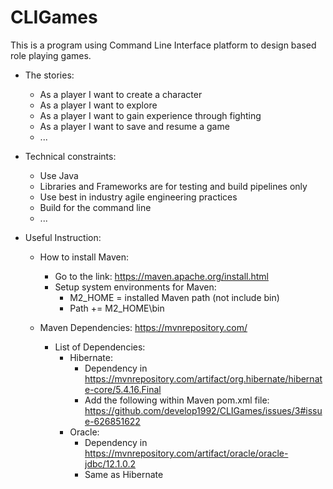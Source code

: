 # CLIGames
This is a program using Command Line Interface platform to design based role playing games.




* The stories:

  * As a player I want to create a character
  * As a player I want to explore
  * As a player I want to gain experience through fighting
  * As a player I want to save and resume a game
  * ...
  
* Technical constraints:

  * Use Java
  * Libraries and Frameworks are for testing and build pipelines only
  * Use best in industry agile engineering practices
  * Build for the command line
  * ...

* Useful Instruction:

  * How to install Maven: 
      * Go to the link: https://maven.apache.org/install.html
      * Setup system environments for Maven:
        * M2_HOME = installed Maven path (not include bin)
        * Path += M2_HOME\bin
      
  * Maven Dependencies: https://mvnrepository.com/
    * List of Dependencies:
      * Hibernate: 
        * Dependency in https://mvnrepository.com/artifact/org.hibernate/hibernate-core/5.4.16.Final
        * Add the following within Maven pom.xml file:
          https://github.com/develop1992/CLIGames/issues/3#issue-626851622
      * Oracle:
        * Dependency in https://mvnrepository.com/artifact/oracle/oracle-jdbc/12.1.0.2
        * Same as Hibernate
        
        
    
      
